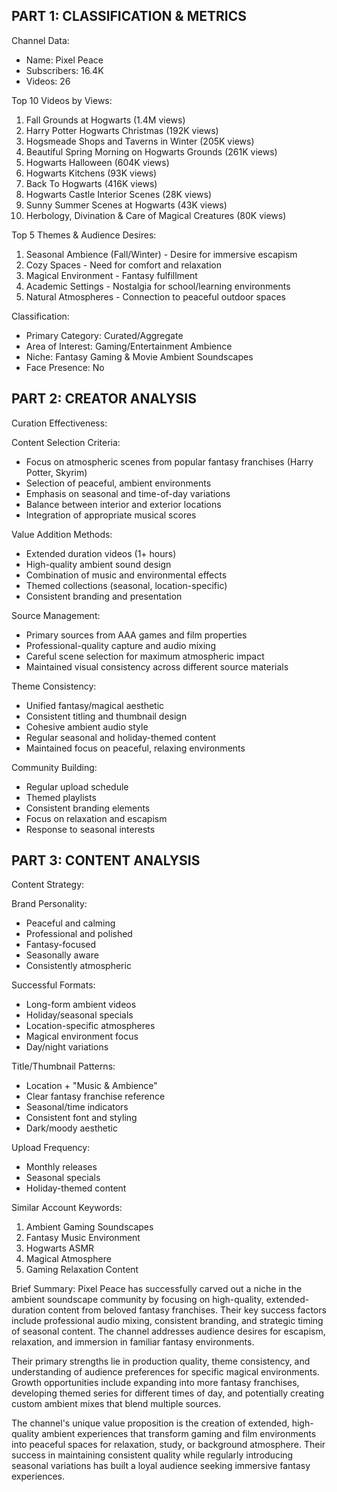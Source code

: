 ## PART 1: CLASSIFICATION & METRICS

Channel Data:
- Name: Pixel Peace
- Subscribers: 16.4K
- Videos: 26

Top 10 Videos by Views:
1. Fall Grounds at Hogwarts (1.4M views)
2. Harry Potter Hogwarts Christmas (192K views)
3. Hogsmeade Shops and Taverns in Winter (205K views)
4. Beautiful Spring Morning on Hogwarts Grounds (261K views)
5. Hogwarts Halloween (604K views)
6. Hogwarts Kitchens (93K views)
7. Back To Hogwarts (416K views)
8. Hogwarts Castle Interior Scenes (28K views)
9. Sunny Summer Scenes at Hogwarts (43K views)
10. Herbology, Divination & Care of Magical Creatures (80K views)

Top 5 Themes & Audience Desires:
1. Seasonal Ambience (Fall/Winter) - Desire for immersive escapism
2. Cozy Spaces - Need for comfort and relaxation
3. Magical Environment - Fantasy fulfillment
4. Academic Settings - Nostalgia for school/learning environments
5. Natural Atmospheres - Connection to peaceful outdoor spaces

Classification:
- Primary Category: Curated/Aggregate
- Area of Interest: Gaming/Entertainment Ambience
- Niche: Fantasy Gaming & Movie Ambient Soundscapes
- Face Presence: No

## PART 2: CREATOR ANALYSIS

Curation Effectiveness:

Content Selection Criteria:
- Focus on atmospheric scenes from popular fantasy franchises (Harry Potter, Skyrim)
- Selection of peaceful, ambient environments
- Emphasis on seasonal and time-of-day variations
- Balance between interior and exterior locations
- Integration of appropriate musical scores

Value Addition Methods:
- Extended duration videos (1+ hours)
- High-quality ambient sound design
- Combination of music and environmental effects
- Themed collections (seasonal, location-specific)
- Consistent branding and presentation

Source Management:
- Primary sources from AAA games and film properties
- Professional-quality capture and audio mixing
- Careful scene selection for maximum atmospheric impact
- Maintained visual consistency across different source materials

Theme Consistency:
- Unified fantasy/magical aesthetic
- Consistent titling and thumbnail design
- Cohesive ambient audio style
- Regular seasonal and holiday-themed content
- Maintained focus on peaceful, relaxing environments

Community Building:
- Regular upload schedule
- Themed playlists
- Consistent branding elements
- Focus on relaxation and escapism
- Response to seasonal interests

## PART 3: CONTENT ANALYSIS

Content Strategy:

Brand Personality:
- Peaceful and calming
- Professional and polished
- Fantasy-focused
- Seasonally aware
- Consistently atmospheric

Successful Formats:
- Long-form ambient videos
- Holiday/seasonal specials
- Location-specific atmospheres
- Magical environment focus
- Day/night variations

Title/Thumbnail Patterns:
- Location + "Music & Ambience"
- Clear fantasy franchise reference
- Seasonal/time indicators
- Consistent font and styling
- Dark/moody aesthetic

Upload Frequency:
- Monthly releases
- Seasonal specials
- Holiday-themed content

Similar Account Keywords:
1. Ambient Gaming Soundscapes
2. Fantasy Music Environment
3. Hogwarts ASMR
4. Magical Atmosphere
5. Gaming Relaxation Content

Brief Summary:
Pixel Peace has successfully carved out a niche in the ambient soundscape community by focusing on high-quality, extended-duration content from beloved fantasy franchises. Their key success factors include professional audio mixing, consistent branding, and strategic timing of seasonal content. The channel addresses audience desires for escapism, relaxation, and immersion in familiar fantasy environments.

Their primary strengths lie in production quality, theme consistency, and understanding of audience preferences for specific magical environments. Growth opportunities include expanding into more fantasy franchises, developing themed series for different times of day, and potentially creating custom ambient mixes that blend multiple sources.

The channel's unique value proposition is the creation of extended, high-quality ambient experiences that transform gaming and film environments into peaceful spaces for relaxation, study, or background atmosphere. Their success in maintaining consistent quality while regularly introducing seasonal variations has built a loyal audience seeking immersive fantasy experiences.